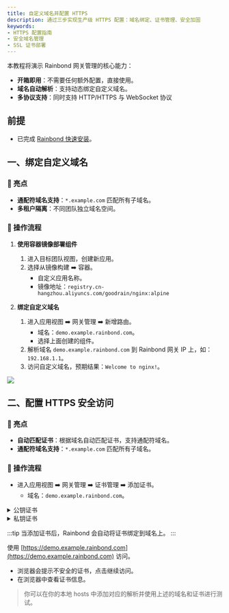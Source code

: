 ```yaml
---
title: 自定义域名并配置 HTTPS
description: 通过三步实现生产级 HTTPS 配置：域名绑定、证书管理、安全加固
keywords:
- HTTPS 配置指南
- 安全域名管理
- SSL 证书部署
---
```


本教程将演示 Rainbond 网关管理的核心能力：
- **开箱即用**：不需要任何额外配置，直接使用。
- **域名自动解析**：支持动态绑定自定义域名。
- **多协议支持**：同时支持 HTTP/HTTPS 与 WebSocket 协议

## 前提

- 已完成 [Rainbond 快速安装](/docs/quick-start/quick-install)。

## 一、绑定自定义域名

### 🚀 亮点

- **通配符域名支持**：`*.example.com` 匹配所有子域名。
- **多租户隔离**：不同团队独立域名空间。

### 🧩 操作流程

1. **使用容器镜像部署组件**
    1. 进入目标团队视图，创建新应用。
    2. 选择从镜像构建 ➡️ 容器。
        - 自定义应用名称。
        - 镜像地址：`registry.cn-hangzhou.aliyuncs.com/goodrain/nginx:alpine`

2. **绑定自定义域名**
    1. 进入应用视图 ➡️ 网关管理 ➡️ 新增路由。
        - 域名：`demo.example.rainbond.com`。
        - 选择上面创建的组件。
    2. 解析域名 `demo.example.rainbond.com` 到 Rainbond 网关 IP 上，如：`192.168.1.1`。
    3. 访问自定义域名，预期结果：`Welcome to nginx!`。

![](/docs/tutorial/custom-gateway/gateway.png)

## 二、配置 HTTPS 安全访问

### 🚀 亮点

- **自动匹配证书**：根据域名自动匹配证书，支持通配符域名。
- **通配符域名支持**：`*.example.com` 匹配所有子域名。

### 🧩 操作流程

- 进入应用视图 ➡️ 网关管理 ➡️ 证书管理 ➡️ 添加证书。
    - 域名：`demo.example.rainbond.com`。

<details>

<summary>公钥证书</summary>

```bash
-----BEGIN CERTIFICATE-----
MIIDODCCAiCgAwIBAgIRAOc7NBTTjptMR3YGoG2njyUwDQYJKoZIhvcNAQELBQAw
gYoxEjAQBgNVBAMMCWxkZGdvLm5ldDEMMAoGA1UECwwDZGV2MQ4wDAYDVQQKDAVs
ZGRnbzELMAkGA1UEBhMCQ04xIzAhBgkqhkiG9w0BCQEWFGxlY2hlbmdhZG1pbkAx
MjYuY29tMREwDwYDVQQHDAhzaGFuZ2hhaTERMA8GA1UECAwIc2hhbmdoYWkwHhcN
MjUwMjI3MDg1NzAwWhcNMjcwMjI3MDg1NzAwWjAkMSIwIAYDVQQDDBlkZW1vLmV4
YW1wbGUucmFpbmJvbmQuY29tMIIBIjANBgkqhkiG9w0BAQEFAAOCAQ8AMIIBCgKC
AQEAjTna6IavHIvzpBxjGRMRspyHU8M4oQ4EWrt8Jz3NBi2FNf8/jaOXaDb3fn5T
2iLV9TzUw+iCg4nlmtnQFbCXMEGVmXNQ46yunUppy6bYyEfh2iw4OwVJszU/PhmT
JEQ4uTudnw3kdaiUW3Tomf7XaXxnJStFn7VV0Ho6NGk5hJPwFnL1f1qcZf1EHzam
B3hkNrebftdWwy5HHoCHrX3YfvL0xA2neswBg1Hip8lKgOeMsj1evMBlBNRS8v7d
qGVN1RQ4E3TunQFRkYHrPzwcGCgpMKbxNaDytBhq3OVOeveHaPwY9aUqAUtUIxzN
2UP87MX3JzCjBaiUugbmuKx2hwIDAQABMA0GCSqGSIb3DQEBCwUAA4IBAQArpvB/
x5OmZqUzIba+D0yLACYF+wA1Dsr53mBZ1xCOHXxgnSGMrOSMkt8YbmjjJ35s7tQM
9fgZYtum86RJgk99Eve6nsAM3aSZ4lekUZdBR8jY5GvmoQp6hp1nLCktd1hdoBF2
AafXQ92Rl66CXawHbcDuNq+QkvDjANTj9rCPZWROlZsK8ebKZSA+SWlpIBpKDM5g
1u+Nt7rKz3beCf/ScE9WPrAdo4goUvfRScMlE8AUWYzIqLuMrVCQS34fySC4v/iI
FBjC9TyoEizqi/cPyJ0XWZXDtgWie9NLWDLNaR2ltqzAVueZml4QvxrMLDqgp7Rn
U6VLQSN6NTjNzZHu
-----END CERTIFICATE-----
```

</details>


<details>
<summary>私钥证书</summary>

```bash
-----BEGIN RSA PRIVATE KEY-----
MIIEvAIBADANBgkqhkiG9w0BAQEFAASCBKYwggSiAgEAAoIBAQCNOdrohq8ci/Ok
HGMZExGynIdTwzihDgRau3wnPc0GLYU1/z+No5doNvd+flPaItX1PNTD6IKDieWa
2dAVsJcwQZWZc1DjrK6dSmnLptjIR+HaLDg7BUmzNT8+GZMkRDi5O52fDeR1qJRb
dOiZ/tdpfGclK0WftVXQejo0aTmEk/AWcvV/Wpxl/UQfNqYHeGQ2t5t+11bDLkce
gIetfdh+8vTEDad6zAGDUeKnyUqA54yyPV68wGUE1FLy/t2oZU3VFDgTdO6dAVGR
ges/PBwYKCkwpvE1oPK0GGrc5U5694do/Bj1pSoBS1QjHM3ZQ/zsxfcnMKMFqJS6
Bua4rHaHAgMBAAECggEASaBq/yUQcCqKd/mQtIbbiCnQ55t0j4qWPJNYE8FFfT4I
H/GVuYsbKWrWtuy3XJciwrrXFdfHCzq+KG/76wLon3DhxGF5P2lMk5Yy98hhZnEL
T0oUeri0Bqjw8rg0nQiwJentr/l3LNwZlGCrz3Ur6sO/poIbxzqrpYfDhoWBRhtw
AxkV3kIyk4ai/PEHzNoTpV76TSyOZHb0r7bHcUiXlyrCfQbGVjCrTESTM/pEV+yj
WL/whpquWjqklEt8kkVr3Zgpf8up7wK+qEs99eU49C4uICIZq7kQh37iCkFuX+2Z
+c+Cbh8gX8dpwDKY9gECX+j6YMFE6d4w3Xxt8k+r8QKBgQDE702cL+612OovBxAD
wtGUwIIQubOxKiuVBQ2qXXEd/N3n0rsBOendC1FkbaQR3gWHJAUDKACxSBSUJd7C
SZbKiy7UoDxwmx88O6aXR3BTq1TpiY8LW1IkYavQQi8uzMsEwHGsKyu9zevGYxND
4RGgHxITf1+h/4aE3B7AmpCdvwKBgQC3lTgWkEEp+qjsWkm9GZ9Z/UBTjk80ZEZh
/5aUokfmDKuf54FsTk12g2gY7EOBA3C3Z5vMLvPjcYQH2OF9/1QTOLkIEg4nTD4B
UoQLcD7wHjByaay7h0EVyEPRUHiazcFhu5VTLSuX3F7j8MgVEqNsVC1q0RSzxEHa
6Vad37ppOQKBgC15SIWBN/C7ps+3JMaJjNV5Yk80Yj7NiwS9BvvI2d7fzenC6jWN
RugoveGfw5vwlXwwIAwrh4VoLIBNAlQApBYe73Bfk7U4zIyfBYe3EkPvswq+Hc60
hpIqD39mWPjIhzSQr27fBRmt2/ySUheBeA1uP0FLTyzcERbKsTsuNaiHAoGAGT0o
kuGOM+lEJApdrOPC5qpMl7Au73MBwiNTXmfZHqWLStaXEn7JY4u5WgPRXAFPE8fo
wW+LFC/dCP8mMR5TPrlDpvpke76dn6zqfnAWFwjvfCtPFhEIP6hiunonupCjD36s
jtzc62nemdPWjh8b3J7OB6tq/zPyIdiGkfnaNPECgYBxTsMamlvI1S3mjqsEXo9U
oHDba6b8tGnVZvHYerMUwgXZuvkmzZD3+DsOFNG/pTAQfrERhQmxymE7YnDwL5AH
bW16ypsllRzVWEXB69yzO9M4nw8I5Gt18dCrHR/t2GBbmQgmJCSeix7G3iUTWiD9
AycFKgRmGX9GFTafZcJfYw==
-----END RSA PRIVATE KEY-----
```

</details>


:::tip
当添加证书后，Rainbond 会自动将证书绑定到域名上。
:::

使用 [https://demo.example.rainbond.com](https://demo.example.rainbond.com) 访问。
- 浏览器会提示不安全的证书，点击继续访问。
- 在浏览器中查看证书信息。

> 你可以在你的本地 hosts 中添加对应的解析并使用上述的域名和证书进行测试。

